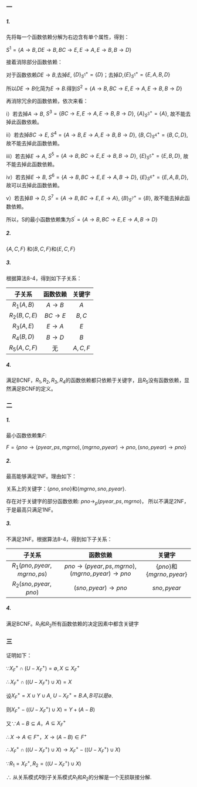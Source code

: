 ### 一

##### 1.

先将每一个函数依赖分解为右边含有单个属性，得到：

$S^{1}=\{A\rightarrow B,DE\rightarrow B,BC\rightarrow E,E\rightarrow A,E\rightarrow B,B\rightarrow D\}$

接着消除部分函数依赖：

对于函数依赖$DE\rightarrow B$,去掉$E$, $\{D\}_{S^1}^+=\{D\}$；去掉$D$,$\{E\}_{S^1}^+=\{E,A,B,D\}$

所以$DE\rightarrow B$化简为$E\rightarrow B$.得到$S^{2}=\{A\rightarrow B,BC\rightarrow E,E\rightarrow A,E\rightarrow B,B\rightarrow D\}$

再消除冗余的函数依赖，依次来看：

i）若去掉$A\rightarrow B$, $S^3=\{BC\rightarrow E,E\rightarrow A,E\rightarrow B,B\rightarrow D\}$, $\{A\}_{S^3}^+=\{A\}$, 故不能去掉此函数依赖。

ii）若去掉$BC\rightarrow E$, $S^4=\{A\rightarrow B,E\rightarrow A,E\rightarrow B,B\rightarrow D\}$, $\{B,C\}_{S^4}^+=\{B,C,D\}$, 故不能去掉此函数依赖。

iii）若去掉$E\rightarrow A$, $S^5=\{A\rightarrow B,BC\rightarrow E,E\rightarrow B,B\rightarrow D\}$, $\{E\}_{S^5}^+=\{E,B,D\}$, 故不能去掉此函数依赖。

iv）若去掉$E\rightarrow B$, $S^6=\{A\rightarrow B,BC\rightarrow E,E\rightarrow A,B\rightarrow D\}$, $\{E\}_{S^6}^+=\{E,A,B,D\}$, 故可以去掉此函数依赖。

v）若去掉$B\rightarrow D$, $S^7=\{A\rightarrow B,BC\rightarrow E,E\rightarrow A\}$, $\{B\}_{S^7}^+=\{B\}$, 故不能去掉此函数依赖。

所以，S的最小函数依赖集为$S^{\prime}=\{A\rightarrow B,BC\rightarrow E,E\rightarrow A, B\rightarrow D\}$

##### 2.

$\{A,C,F\}$ 和$\{B,C,F\}$和$\{E,C,F\}$

##### 3.

根据算法8-4，得到如下子关系：

|    子关系    |     函数依赖      | 关键字  |
| :----------: | :---------------: | :-----: |
|  $R_1(A,B)$  | $A\rightarrow B$  |   $A$   |
| $R_2(B,C,E)$ | $BC\rightarrow E$ |  $B,C$  |
|  $R_3(A,E)$  | $E\rightarrow A$  |   $E$   |
|  $R_4(B,D)$  | $B\rightarrow D$  |   $B$   |
| $R_5(A,C,F)$ |        无         | $A,C,F$ |

##### 4.

满足BCNF，$R_1, R_2, R_3, R_4$的函数依赖都只依赖于关键字，且$R_5$没有函数依赖，显然满足BCNF的定义。



### 二

##### 1.

最小函数依赖集$F$:

$F=\{pno\rightarrow (pyear,ps,mgrno), (mgrno,pyear)\rightarrow pno, (sno,pyear)\rightarrow pno\}$

##### 2.

最高能够满足1NF。理由如下：

关系上的关键字：$\{pno,sno\}$和$\{mgrno,sno,pyear\}$.

存在对于关键字的部分函数依赖: $pno\rightarrow_p (pyear,ps,mgrno)$， 所以不满足2NF，于是最高只满足1NF。

##### 3.

不满足3NF。根据算法8-4，得到如下子关系：

|          子关系           |                           函数依赖                           |            关键字            |
| :-----------------------: | :----------------------------------------------------------: | :--------------------------: |
| $R_1(pno,pyear,mgrno,ps)$ | $pno\rightarrow (pyear,ps,mgrno)$,$(mgrno,pyear)\rightarrow pno$ | $\{pno\}$和$\{mgrno,pyear\}$ |
|   $R_2(sno,pyear,pno)$    |                 $(sno,pyear)\rightarrow pno$                 |         $sno,pyear$          |

##### 4.

满足BCNF。$R_1$和$R_2$所有函数依赖的决定因素中都含关键字



### 三

证明如下：

$\because X_F^+ \cap (U-X_F^+)=\emptyset, X\subseteq X_F^+$

$\therefore X_F^+ \cap((U-X_F^+)\cup X)=X$

设$X_F^+=X\cup Y\cup A$,  $U-X_F^+=B.A,B可以是\emptyset$.

则$X_F^+-((U-X_F^+)\cup X)=Y+(A-B)$

又$\because A-B \subseteq A$，$A \subseteq X_F^+$

$\therefore X\rightarrow A \in F^+$，$X\rightarrow (A-B) \in F^+$

$\therefore X_F^+ \cap ((U-X_F^+)\cup X) \rightarrow X_F^+-((U-X_F^+)\cup X)$

$\because R_1=X_F^+, R_2=((U-X_F^+)\cup X)$

$\therefore$ 从关系模式$R$到子关系模式$R_1$和$R_2$的分解是一个无损联接分解.

